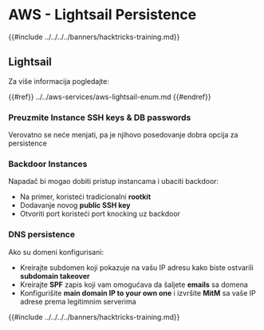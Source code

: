 # AWS - Lightsail Persistence

{{#include ../../../../banners/hacktricks-training.md}}

## Lightsail

Za više informacija pogledajte:

{{#ref}}
../../aws-services/aws-lightsail-enum.md
{{#endref}}

### Preuzmite Instance SSH keys & DB passwords

Verovatno se neće menjati, pa je njihovo posedovanje dobra opcija za persistence

### Backdoor Instances

Napadač bi mogao dobiti pristup instancama i ubaciti backdoor:

- Na primer, koristeći tradicionalni **rootkit**
- Dodavanje novog **public SSH key**
- Otvoriti port koristeći port knocking uz backdoor

### DNS persistence

Ako su domeni konfigurisani:

- Kreirajte subdomen koji pokazuje na vašu IP adresu kako biste ostvarili **subdomain takeover**
- Kreirajte **SPF** zapis koji vam omogućava da šaljete **emails** sa domena
- Konfigurišite **main domain IP to your own one** i izvršite **MitM** sa vaše IP adrese prema legitimnim serverima

{{#include ../../../../banners/hacktricks-training.md}}
